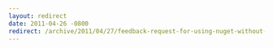 ```yaml
---
layout: redirect
date: 2011-04-26 -0800
redirect: /archive/2011/04/27/feedback-request-for-using-nuget-without-committing-packages.aspx/
---
```

